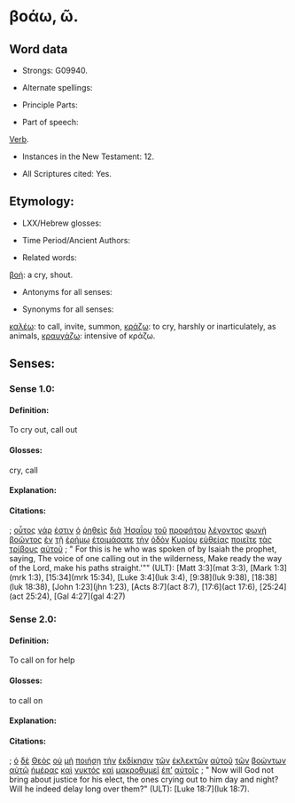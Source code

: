 # βοάω, ῶ.

<!-- Status: S2=NeedsFinalCheck -->
<!-- Lexica used for edits: LN MM -->

## Word data

* Strongs: G09940.


* Alternate spellings:

* Principle Parts: 

* Part of speech: 

[Verb](http://ugg.readthedocs.io/en/latest/verb.html). 

* Instances in the New Testament: 12.

* All Scriptures cited: Yes.

## Etymology: 

* LXX/Hebrew glosses: 

* Time Period/Ancient Authors: 

* Related words: 

[βοή](../G09950/01.md): a cry, shout.

* Antonyms for all senses:

* Synonyms for all senses: 

[καλέω](../G25640/01.md): to call, invite, summon,
[κράζω](../G28960/01.md): to cry, harshly or inarticulately, as animals,
[κραυγάζω](../G29050/01.md): intensive of κράζω. 

## Senses:

### Sense  1.0: 

#### Definition: 

To cry out, call out

#### Glosses: 

cry, call

#### Explanation: 

#### Citations: 

; [οὗτος](../G37780/01.md) [γάρ](../G10630/01.md) [ἐστιν](../G99999/01.md) [ὁ](../G35880/01.md) [ῥηθεὶς](../G30040/01.md) [διὰ](../G12230/01.md) [Ἠσαΐου](../G22680/01.md) [τοῦ](../G35880/01.md) [προφήτου](../G43960/01.md) [λέγοντος](../G30040/01.md) [φωνὴ](../G54560/01.md) [βοῶντος](../G09940/01.md) [ἐν](../G17220/01.md) [τῇ](../G35880/01.md) [ἐρήμῳ](../G20480/01.md) [ἑτοιμάσατε](../G20900/01.md) [τὴν](../G35880/01.md) [ὁδὸν](../G35980/01.md) [Κυρίου](../G29620/01.md) [εὐθείας](../G21170/01.md) [ποιεῖτε](../G41600/01.md) [τὰς](../G35880/01.md) [τρίβους](../G51470/01.md) [αὐτοῦ](../G08460/01.md)
; " For this is he who was spoken of by Isaiah the prophet, saying, The voice of one calling out in the wilderness, Make ready the way of the Lord, make his paths straight.'"" (ULT): 
[Matt 3:3](mat 3:3), [Mark 1:3](mrk 1:3),  [15:34](mrk 15:34), [Luke 3:4](luk 3:4),  [9:38](luk 9:38), [18:38](luk 18:38), [John 1:23](jhn 1:23), [Acts 8:7](act 8:7),  [17:6](act 17:6), [25:24](act 25:24), [Gal 4:27](gal 4:27)

### Sense  2.0: 

#### Definition: 

To call on for help

#### Glosses: 

to call on 

#### Explanation: 

#### Citations: 

; [ὁ](../G35880/01.md) [δὲ](../G11610/01.md) [Θεὸς](../G23160/01.md) [οὐ](../G37560/01.md) [μὴ](../G33610/01.md) [ποιήσῃ](../G41600/01.md) [τὴν](../G35880/01.md) [ἐκδίκησιν](../G15570/01.md) [τῶν](../G35880/01.md) [ἐκλεκτῶν](../G15880/01.md) [αὐτοῦ](../G08460/01.md) [τῶν](../G35880/01.md) [βοώντων](../G09940/01.md) [αὐτῷ](../G08460/01.md) [ἡμέρας](../G22500/01.md) [καὶ](../G25320/01.md) [νυκτός](../G35710/01.md) [καὶ](../G25320/01.md) [μακροθυμεῖ](../G31140/01.md) [ἐπ’](../G19090/01.md) [αὐτοῖς](../G08460/01.md)
; " Now will God not bring about justice for his elect, the ones crying out to him day and night? Will he indeed delay long over them?" (ULT): 
[Luke 18:7](luk 18:7).
